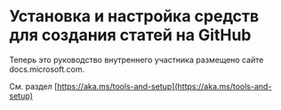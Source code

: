 # <a name="install-and-set-up-tools-for-authoring-in-github"></a>Установка и настройка средств для создания статей на GitHub

Теперь это руководство внутреннего участника размещено сайте docs.microsoft.com.

См. раздел [https://aka.ms/tools-and-setup](https://aka.ms/tools-and-setup)
